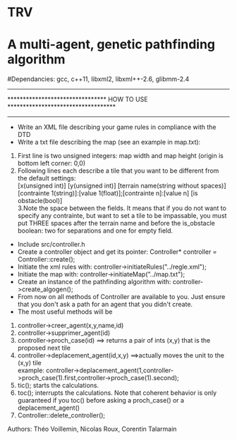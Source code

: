 # TRV
# A multi-agent, genetic pathfinding algorithm


#Dependancies: gcc, c++11, libxml2, libxml++-2.6, glibmm-2.4


***********************************************************************************
********************************   HOW TO USE   ***********************************
***********************************************************************************
- Write an XML file describing your game rules in compliance with the DTD  
- Write a txt file describing the map (see an example in map.txt):  
 1. First line is two unsigned integers: map width and map height (origin is bottom left corner: 0,0)  
 2. Following lines each describe a tile that you want to be different from the default settings:  
    [x(unsigned int)] [y(unsigned int)] [terrain name(string without spaces)] [contrainte 1(string)]:[value 1(float)];[contrainte n]:[value n] [is obstacle(bool)]  
 3.Note the space between the fields. It means that if you do not want to specify any contrainte, but want to set a tile to be impassable, you must put THREE spaces after the terrain name and before the is_obstacle boolean: two for separations and one for empty field.  
- Include src/controller.h  
- Create a controller object and get its pointer: Controller* controller = Controller::create();  
- Initiate the xml rules with: controller->initiateRules("../regle.xml");  
- Initiate the map with: controller->initiateMap("../map.txt");  
- Create an instance of the pathfinding algorithm with: controller->create_algogen();  
- From now on all methods of Controller are available to you. Just ensure that you don't ask a path for an agent that you didn't create.  
- The most useful methods will be  
 1. controller->creer_agent(x,y,name,id)  
 2. controller->supprimer_agent(id)  
 3. controller->proch_case(id) ==> returns a pair of ints (x,y) that is the proposed next tile  
 4. controller->deplacement_agent(id,x,y) ==>actually moves the unit to the (x,y) tile  
           example:  controller->deplacement_agent(1,controller->proch_case(1).first,controller->proch_case(1).second);  
 5. tic(); starts the calculations.  
 6. toc(); interrupts the calculations. Note that coherent behavior is only guaranteed if you toc() before asking a proch_case() or a deplacement_agent()
 7. Controller::delete_controller();  

Authors: Théo Voillemin, Nicolas Roux, Corentin Talarmain
